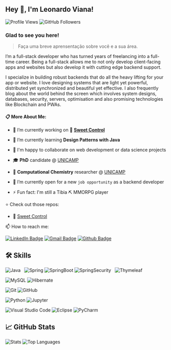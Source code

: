 ## Hey 👋, I'm Leonardo Viana! 

![Profile Views](https://komarev.com/ghpvc/?username=leonardovcl&label=Profile%20views&color=0e75b6&style=flat)
![GitHub Followers]( https://img.shields.io/github/followers/leonardovcl?label=follow&style=social)

### Glad to see you here!

> Faça uma breve aprensentação sobre você e a sua área.

I’m a full-stack developer who has turned years of freelancing into a full-time career. Being a full-stack allows me to not only develop client-facing apps and websites but also develop it with cutting edge backend support.

I specialize in building robust backends that do all the heavy lifting for your app or website. I love designing systems that are light yet powerful, distributed yet synchronized and beautiful yet effective. I also frequently blog about the world behind the screen which involves system designs, databases, security, servers, optimisation and also promising technologies like Blockchain and PWAs.

<!---Check out my portfolio at [Portfolio_Link]!-->

#### :clipboard: More About Me:

- 🔭 I’m currently working on :chocolate_bar: **[Sweet Control](https://github.com/leonardovcl/sweet-control)**

- 🌱 I’m currently learning **Design Patterns with Java**

- 👯  I'm happy to collaborate on web development or data science projects

- 🎓 **PhD** candidate @ [UNICAMP](https://www.unicamp.br/unicamp/english)

- 💼 **Computational Chemistry** researcher @ [UNICAMP](https://www.unicamp.br/unicamp/english)

- 💬 I’m currently open for a new `job opportunity` as a backend developer <!---, this is [MY RESUME](http://lnkiy.in/Ahmed_Hossam_Resume)-->

- ⚡ Fun fact: I'm still a Tibia :pick: MMORPG player

:star: Check out those repos:

- :chocolate_bar: [Sweet Control](https://github.com/leonardovcl/sweet-control)

📫 How to reach me:

[![LinkedIn Badge](https://img.shields.io/badge/linkedin-%231E77B5.svg?&style=for-the-badge&logo=linkedin&logoColor=white)](https://linkedin.com/in/leonardovcl)
[![Gmail Badge](https://img.shields.io/badge/Gmail-D14836?style=for-the-badge&logo=gmail&logoColor=white)](mailto:leonardovc.lima@gmail.com "leonardovc.lima@gmail.com")
[![Github Badge](https://img.shields.io/badge/github-%2324292e.svg?&style=for-the-badge&logo=github&logoColor=white)](https://github.com/leonardovcl)
<!---[![HackerRank Badge](https://img.shields.io/badge/-Hackerrank-2EC866?style=for-the-badge&logo=HackerRank&logoColor=white)](#)--->

## :hammer_and_wrench: Skills

![Java](https://res.cloudinary.com/practicaldev/image/fetch/s--KR6jSVNe--/c_limit%2Cf_auto%2Cfl_progressive%2Cq_auto%2Cw_880/https://img.shields.io/badge/Java-ED8B00%3Fstyle%3Dfor-the-badge%26logo%3Djava%26logoColor%3Dwhite)
&nbsp;
![Spring](https://img.shields.io/badge/Spring-6DB33F?style=for-the-badge&logo=spring&logoColor=white)
![SpringBoot](	https://img.shields.io/badge/Spring_Boot-F2F4F9?style=for-the-badge&logo=spring-boot)
![SpringSecurity](https://img.shields.io/badge/Spring_Security-6DB33F?style=for-the-badge&logo=Spring-Security&logoColor=white)
&nbsp;
![Thymeleaf](https://img.shields.io/badge/Thymeleaf-%23005C0F.svg?style=for-the-badge&logo=Thymeleaf&logoColor=white)

![MySQL](https://img.shields.io/badge/MySQL-005C84?style=for-the-badge&logo=mysql&logoColor=white)
![Hibernate](https://img.shields.io/badge/Hibernate-59666C?style=for-the-badge&logo=Hibernate&logoColor=white)

![Git](https://img.shields.io/badge/GIT-E44C30?style=for-the-badge&logo=git&logoColor=white)
![GitHub](https://img.shields.io/badge/GitHub-100000?style=for-the-badge&logo=github&logoColor=white)

![Python](https://img.shields.io/badge/Python-3776AB?style=for-the-badge&logo=python&logoColor=white)
![Jupyter](https://img.shields.io/badge/Jupyter-F37626.svg?&style=for-the-badge&logo=Jupyter&logoColor=white)

![Visual Studio Code](https://img.shields.io/badge/VSCode-0078D4?style=for-the-badge&logo=visual%20studio%20code&logoColor=white)
![Eclipse](https://img.shields.io/badge/Eclipse-2C2255?style=for-the-badge&logo=eclipse&logoColor=white)
![PyCharm](https://img.shields.io/badge/PyCharm-000000.svg?&style=for-the-badge&logo=PyCharm&logoColor=white)

## :chart_with_upwards_trend: GitHub Stats

![Stats](https://github-readme-stats.vercel.app/api?username=leonardovcl&show_icons=true&theme=dracula&count_private=true)
![Top Languages](https://github-readme-stats.vercel.app/api/top-langs/?username=leonardovcl&show_icons=true&theme=dracula&count_private=true&hide_langs_below=1)
